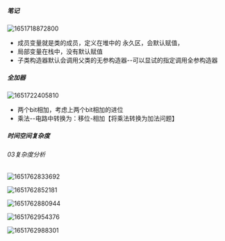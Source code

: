 ##### 笔记

![1651718872800](https://gitee.com/chnpngwng/typora-image/raw/master/assets/note/1651718872800.png)

- 成员变量就是类的成员，定义在堆中的 永久区，会默认赋值，
- 局部变量在栈中，没有默认赋值
- 子类构造器默认会调用父类的无参构造器--可以显试的指定调用全参构造器

##### 全加器

 ![1651722405810](https://gitee.com/chnpngwng/typora-image/raw/master/assets/note/1651722405810.png)

- 两个bit相加，考虑上两个bit相加的进位
- 乘法--电路中转换为：移位-相加【将乘法转换为加法问题】

##### 时间空间复杂度

###### 03复杂度分析

![1651762833692](https://gitee.com/chnpngwng/typora-image/raw/master/assets/note/1651762833692.png)

![1651762852181](https://gitee.com/chnpngwng/typora-image/raw/master/assets/note/1651762852181.png)

![1651762880944](https://gitee.com/chnpngwng/typora-image/raw/master/assets/note/1651762880944.png)

![1651762954376](https://gitee.com/chnpngwng/typora-image/raw/master/assets/note/1651762954376.png)

![1651762988301](https://gitee.com/chnpngwng/typora-image/raw/master/assets/note/1651762988301.png)